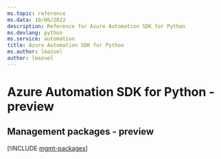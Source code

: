 ```yaml
---
ms.topic: reference
ms.data: 10/06/2022
description: Reference for Azure Automation SDK for Python
ms.devlang: python
ms.service: automation
title: Azure Automation SDK for Python
ms.author: lmazuel
author: lmazuel
---
```

# Azure Automation SDK for Python - preview

## Management packages - preview
[!INCLUDE [mgmt-packages](automation-mgmt-index.md)]